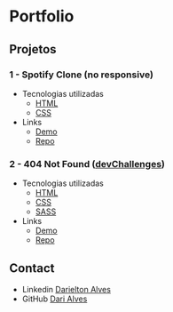 # Portfolio

## Projetos

### 1 - Spotify Clone (no responsive)
- Tecnologias utilizadas
  - [HTML](https://developer.mozilla.org/en-US/docs/Web/HTML)
  - [CSS](https://developer.mozilla.org/en-US/docs/Web/CSS)
- Links
  - [Demo](https://spotify-clone-homepage.netlify.app/)
  - [Repo](https://github.com/DariAlves/spotify-clone)

### 2 - 404 Not Found ([devChallenges](https://devchallenges.io/challenges/wBunSb7FPrIepJZAg0sY))
- Tecnologias utilizadas
  - [HTML](https://developer.mozilla.org/en-US/docs/Web/HTML)
  - [CSS](https://developer.mozilla.org/en-US/docs/Web/CSS)
  - [SASS](https://sass-lang.com/)
- Links
  - [Demo](https://dari-alves-404-not-found.netlify.app/)
  - [Repo](https://github.com/DariAlves/404-not-found)
 
## Contact

- Linkedin [Darielton Alves](https://www.linkedin.com/in/darielton-alves/)
- GitHub [Dari Alves](https://github.com/DariAlves)
